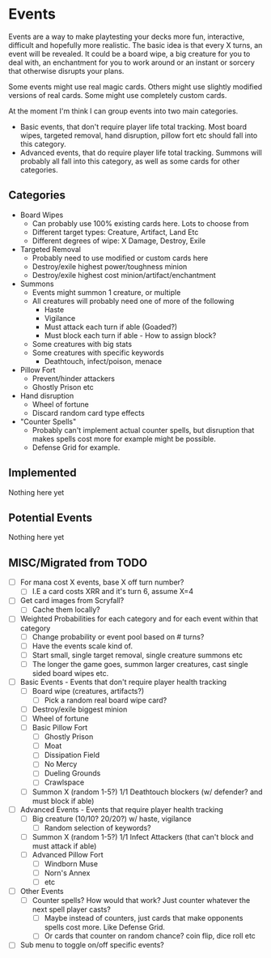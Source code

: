 # Events

Events are a way to make playtesting your decks more fun, interactive, difficult and hopefully more realistic. 
The basic idea is that every X turns, an event will be revealed. It could be a board wipe, a big creature for you to deal with, an enchantment for you to work around or an instant or sorcery that otherwise disrupts your plans. 

Some events might use real magic cards. Others might use slightly modified versions of real cards. Some might use completely custom cards.

At the moment I'm think I can group events into two main categories. 
- Basic events, that don't require player life total tracking. Most board wipes, targeted removal, hand disruption, pillow fort etc should fall into this category.
- Advanced events, that do require player life total tracking. Summons will probably all fall into this category, as well as some cards for other categories.

## Categories

- Board Wipes
    - Can probably use 100% existing cards here. Lots to choose from
    - Different target types: Creature, Artifact, Land Etc
    - Different degrees of wipe: X Damage, Destroy, Exile
- Targeted Removal
    - Probably need to use modified or custom cards here
    - Destroy/exile highest power/toughness minion
    - Destroy/exile highest cost minion/artifact/enchantment
- Summons
    - Events might summon 1 creature, or multiple
    - All creatures will probably need one of more of the following 
        - Haste
        - Vigilance
        - Must attack each turn if able (Goaded?)
        - Must block each turn if able - How to assign block?
    - Some creatures with big stats
    - Some creatures with specific keywords
        - Deathtouch, infect/poison, menace
- Pillow Fort
    - Prevent/hinder attackers
    - Ghostly Prison etc
- Hand disruption
    - Wheel of fortune
    - Discard random card type effects
- "Counter Spells"
    - Probably can't implement actual counter spells, but disruption that makes spells cost more for example might be possible.
    - Defense Grid for example.

## Implemented

Nothing here yet

## Potential Events

Nothing here yet

## MISC/Migrated from TODO

- [ ] For mana cost X events, base X off turn number?
    - [ ] I.E a card costs XRR and it's turn 6, assume X=4
- [ ] Get card images from Scryfall?
    - [ ] Cache them locally?
- [ ] Weighted Probabilities for each category and for each event within that category
    - [ ] Change probability or event pool based on # turns? 
    - [ ] Have the events scale kind of. 
    - [ ] Start small, single target removal, single creature summons etc
    - [ ] The longer the game goes, summon larger creatures, cast single sided board wipes etc.
- [ ] Basic Events - Events that don't require player health tracking
    - [ ] Board wipe (creatures, artifacts?)
        - [ ] Pick a random real board wipe card?
    - [ ] Destroy/exile biggest minion
    - [ ] Wheel of fortune
    - [ ] Basic Pillow Fort 
        - [ ] Ghostly Prison
        - [ ] Moat
        - [ ] Dissipation Field
        - [ ] No Mercy
        - [ ] Dueling Grounds
        - [ ] Crawlspace
    - [ ] Summon X (random 1-5?) 1/1 Deathtouch blockers (w/ defender? and must block if able)
- [ ] Advanced Events - Events that require player health tracking
    - [ ] Big creature (10/10? 20/20?) w/ haste, vigilance
        - [ ] Random selection of keywords?
    - [ ] Summon X (random 1-5?) 1/1 Infect Attackers (that can't block and must attack if able)
    - [ ] Advanced Pillow Fort
        - [ ] Windborn Muse
        - [ ] Norn's Annex
        - [ ] etc
- [ ] Other Events
    - [ ] Counter spells? How would that work? Just counter whatever the next spell player casts?
        - [ ] Maybe instead of counters, just cards that make opponents spells cost more. Like Defense Grid.
        - [ ] Or cards that counter on random chance? coin flip, dice roll etc
- [ ] Sub menu to toggle on/off specific events?